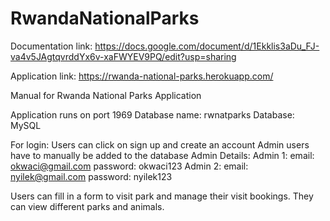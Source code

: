 # RwandaNationalParks
Documentation link: https://docs.google.com/document/d/1Ekklis3aDu_FJ-va4v5JAgtqvrddYx6v-xaFWYEV9PQ/edit?usp=sharing

Application link: https://rwanda-national-parks.herokuapp.com/

Manual for Rwanda National Parks Application

Application runs on port 1969
Database name: rwnatparks
Database: MySQL

For login:
Users can click on sign up and create an account
Admin users have to manually be added to the database
Admin Details:
Admin 1:
email: okwaci@gmail.com
password: okwaci123
Admin 2:
email: nyilek@gmail.com
password: nyilek123

Users can fill in a form to visit park and manage their visit bookings.
They can view different parks and animals.


